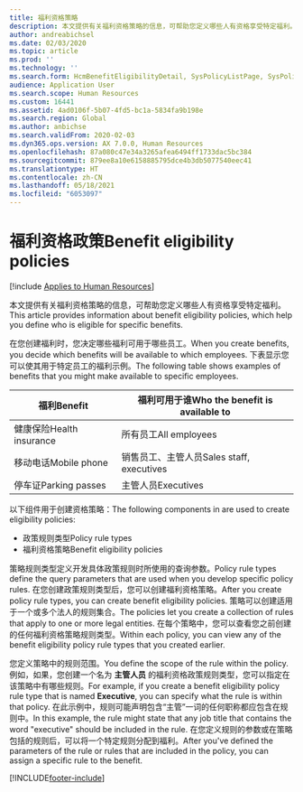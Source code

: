 ```yaml
---
title: 福利资格策略
description: 本文提供有关福利资格策略的信息，可帮助您定义哪些人有资格享受特定福利。
author: andreabichsel
ms.date: 02/03/2020
ms.topic: article
ms.prod: ''
ms.technology: ''
ms.search.form: HcmBenefitEligibilityDetail, SysPolicyListPage, SysPolicySourceDocumentRuleType, BenefitWorkspace, HcmBenefitSummaryPart
audience: Application User
ms.search.scope: Human Resources
ms.custom: 16441
ms.assetid: 4ad0106f-5b07-4fd5-bc1a-5834fa9b198e
ms.search.region: Global
ms.author: anbichse
ms.search.validFrom: 2020-02-03
ms.dyn365.ops.version: AX 7.0.0, Human Resources
ms.openlocfilehash: 87a080c47e34a3265afea6494ff1733dac5bc384
ms.sourcegitcommit: 879ee8a10e6158885795dce4b3db5077540eec41
ms.translationtype: HT
ms.contentlocale: zh-CN
ms.lasthandoff: 05/18/2021
ms.locfileid: "6053097"
---
```

# <a name="benefit-eligibility-policies"></a><span data-ttu-id="d2715-103">福利资格政策</span><span class="sxs-lookup"><span data-stu-id="d2715-103">Benefit eligibility policies</span></span>

[!include [Applies to Human Resources](../includes/applies-to-hr.md)]

<span data-ttu-id="d2715-104">本文提供有关福利资格策略的信息，可帮助您定义哪些人有资格享受特定福利。</span><span class="sxs-lookup"><span data-stu-id="d2715-104">This article provides information about benefit eligibility policies, which help you define who is eligible for specific benefits.</span></span>

<span data-ttu-id="d2715-105">在您创建福利时，您决定哪些福利可用于哪些员工。</span><span class="sxs-lookup"><span data-stu-id="d2715-105">When you create benefits, you decide which benefits will be available to which employees.</span></span> <span data-ttu-id="d2715-106">下表显示您可以使其用于特定员工的福利示例。</span><span class="sxs-lookup"><span data-stu-id="d2715-106">The following table shows examples of benefits that you might make available to specific employees.</span></span>

| <span data-ttu-id="d2715-107">福利</span><span class="sxs-lookup"><span data-stu-id="d2715-107">Benefit</span></span>          | <span data-ttu-id="d2715-108">福利可用于谁</span><span class="sxs-lookup"><span data-stu-id="d2715-108">Who the benefit is available to</span></span> |
|------------------|---------------------------------|
| <span data-ttu-id="d2715-109">健康保险</span><span class="sxs-lookup"><span data-stu-id="d2715-109">Health insurance</span></span> | <span data-ttu-id="d2715-110">所有员工</span><span class="sxs-lookup"><span data-stu-id="d2715-110">All employees</span></span>                   |
| <span data-ttu-id="d2715-111">移动电话</span><span class="sxs-lookup"><span data-stu-id="d2715-111">Mobile phone</span></span>     | <span data-ttu-id="d2715-112">销售员工、主管人员</span><span class="sxs-lookup"><span data-stu-id="d2715-112">Sales staff, executives</span></span>         |
| <span data-ttu-id="d2715-113">停车证</span><span class="sxs-lookup"><span data-stu-id="d2715-113">Parking passes</span></span>   | <span data-ttu-id="d2715-114">主管人员</span><span class="sxs-lookup"><span data-stu-id="d2715-114">Executives</span></span>                      |

<span data-ttu-id="d2715-115">以下组件用于创建资格策略：</span><span class="sxs-lookup"><span data-stu-id="d2715-115">The following components in are used to create eligibility policies:</span></span>

-   <span data-ttu-id="d2715-116">政策规则类型</span><span class="sxs-lookup"><span data-stu-id="d2715-116">Policy rule types</span></span>
-   <span data-ttu-id="d2715-117">福利资格策略</span><span class="sxs-lookup"><span data-stu-id="d2715-117">Benefit eligibility policies</span></span>

<span data-ttu-id="d2715-118">策略规则类型定义开发具体政策规则时所使用的查询参数。</span><span class="sxs-lookup"><span data-stu-id="d2715-118">Policy rule types define the query parameters that are used when you develop specific policy rules.</span></span> <span data-ttu-id="d2715-119">在您创建政策规则类型后，您可以创建福利资格策略。</span><span class="sxs-lookup"><span data-stu-id="d2715-119">After you create policy rule types, you can create benefit eligibility policies.</span></span> <span data-ttu-id="d2715-120">策略可以创建适用于一个或多个法人的规则集合。</span><span class="sxs-lookup"><span data-stu-id="d2715-120">The policies let you create a collection of rules that apply to one or more legal entities.</span></span> <span data-ttu-id="d2715-121">在每个策略中，您可以查看您之前创建的任何福利资格策略规则类型。</span><span class="sxs-lookup"><span data-stu-id="d2715-121">Within each policy, you can view any of the benefit eligibility policy rule types that you created earlier.</span></span> 

<span data-ttu-id="d2715-122">您定义策略中的规则范围。</span><span class="sxs-lookup"><span data-stu-id="d2715-122">You define the scope of the rule within the policy.</span></span> <span data-ttu-id="d2715-123">例如，如果，您创建一个名为 **主管人员** 的福利资格政策规则类型，您可以指定在该策略中有哪些规则。</span><span class="sxs-lookup"><span data-stu-id="d2715-123">For example, if you create a benefit eligibility policy rule type that is named **Executive**, you can specify what the rule is within that policy.</span></span> <span data-ttu-id="d2715-124">在此示例中，规则可能声明包含“主管”一词的任何职称都应包含在规则中。</span><span class="sxs-lookup"><span data-stu-id="d2715-124">In this example, the rule might state that any job title that contains the word "executive" should be included in the rule.</span></span> <span data-ttu-id="d2715-125">在您定义规则的参数或在策略包括的规则后，可以将一个特定规则分配到福利。</span><span class="sxs-lookup"><span data-stu-id="d2715-125">After you've defined the parameters of the rule or rules that are included in the policy, you can assign a specific rule to the benefit.</span></span>






[!INCLUDE[footer-include](../includes/footer-banner.md)]